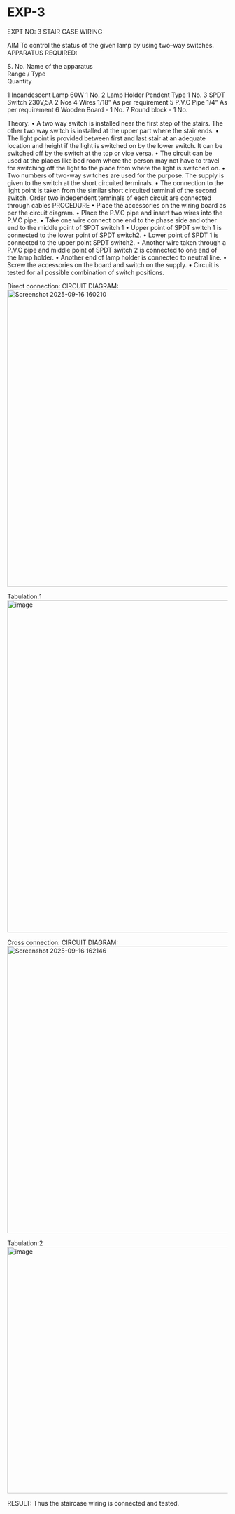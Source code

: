 # EXP-3
EXPT NO: 3				STAIR CASE WIRING                     

 
AIM
 To control the status of the given lamp by using two–way switches. 
APPARATUS REQUIRED:

S. No.
Name of the apparatus	
Range / Type	
Quantity

1	Incandescent Lamp	60W	1 No.
2	Lamp Holder	Pendent Type	1 No.
3	SPDT Switch	230V,5A	2 Nos
4	Wires	1/18”	As per requirement
5	P.V.C Pipe	1/4"	As per requirement
6	Wooden Board	-	1 No.
7	Round block	-	1 No.


Theory:
•	A two way switch is installed near the first step of the stairs. The other two way switch is installed at the upper part where the stair ends.
•	The light point is provided between first and last stair at an adequate location and height if the light is switched on by the lower switch. It can be switched off by the switch at the top or vice versa.
•	The circuit can be used at the places like bed room where the person may  not  have  to  travel for switching off the light to the place from where the light is switched on.
•	Two  numbers  of  two-way  switches  are  used  for  the  purpose.  The supply is given to the switch at the short circuited terminals.
•	The  connection  to  the  light  point  is  taken  from  the  similar  short circuited  terminal  of  the   second  switch.   Order  two  independent terminals of each circuit are connected through  cables 
PROCEDURE
•  Place the accessories on the wiring board as per the circuit diagram.
•  Place the P.V.C pipe and insert two wires into the P.V.C pipe.
•	Take one wire connect one end to the phase side and other end to the middle point of SPDT switch 1
•  Upper point of SPDT switch 1 is connected to the lower point of SPDT
switch2.
•  Lower point of SPDT 1 is connected to the upper point SPDT switch2.
•	Another wire taken through a P.V.C pipe and middle point of SPDT switch 2 is connected to one end of the lamp holder.
•  Another end of lamp holder is connected to neutral line.
•  Screw the accessories on the board and switch on the supply.
•  Circuit is tested for all possible combination of switch positions.


Direct connection: CIRCUIT DIAGRAM: <img width="1249" height="677" alt="Screenshot 2025-09-16 160210" src="https://github.com/user-attachments/assets/899b143e-dc34-4505-846c-234915182486" />

Tabulation:1
<img width="952" height="758" alt="image" src="https://github.com/user-attachments/assets/66544a1d-c940-4710-9320-f519e906b53e" />


	
Cross connection: CIRCUIT DIAGRAM:<img width="1378" height="655" alt="Screenshot 2025-09-16 162146" src="https://github.com/user-attachments/assets/61fa9195-f1cf-497f-9149-6d8aacafcd24" />


Tabulation:2
<img width="870" height="562" alt="image" src="https://github.com/user-attachments/assets/ddb4dde6-b14e-4cbe-82d1-8629641a2894" />



RESULT:
Thus the staircase wiring is connected and tested.
